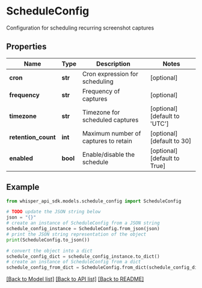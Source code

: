 # ScheduleConfig

Configuration for scheduling recurring screenshot captures

## Properties

Name | Type | Description | Notes
------------ | ------------- | ------------- | -------------
**cron** | **str** | Cron expression for scheduling | [optional] 
**frequency** | **str** | Frequency of captures | [optional] 
**timezone** | **str** | Timezone for scheduled captures | [optional] [default to 'UTC']
**retention_count** | **int** | Maximum number of captures to retain | [optional] [default to 30]
**enabled** | **bool** | Enable/disable the schedule | [optional] [default to True]

## Example

```python
from whisper_api_sdk.models.schedule_config import ScheduleConfig

# TODO update the JSON string below
json = "{}"
# create an instance of ScheduleConfig from a JSON string
schedule_config_instance = ScheduleConfig.from_json(json)
# print the JSON string representation of the object
print(ScheduleConfig.to_json())

# convert the object into a dict
schedule_config_dict = schedule_config_instance.to_dict()
# create an instance of ScheduleConfig from a dict
schedule_config_from_dict = ScheduleConfig.from_dict(schedule_config_dict)
```
[[Back to Model list]](../README.md#documentation-for-models) [[Back to API list]](../README.md#documentation-for-api-endpoints) [[Back to README]](../README.md)


